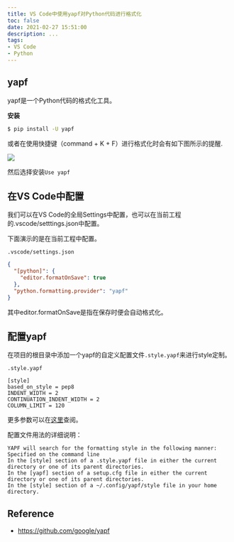```yaml
---
title: VS Code中使用yapf对Python代码进行格式化
toc: false
date: 2021-02-27 15:51:00
description: ...
tags:
- VS Code
- Python
---
```


## yapf

yapf是一个Python代码的格式化工具。

**安装**

```bash
$ pip install -U yapf
```

或者在使用快捷键（command + K + F）进行格式化时会有如下图所示的提醒.

![](/images/yapf-01.png)

然后选择安装`Use yapf`

## 在VS Code中配置

我们可以在VS Code的全局Settings中配置，也可以在当前工程的.vscode/setttings.json中配置。

下面演示的是在当前工程中配置。

`.vscode/settings.json`

```json
{ 
  "[python]": {
    "editor.formatOnSave": true
  },
  "python.formatting.provider": "yapf"
}
```

其中editor.formatOnSave是指在保存时便会自动格式化。

## 配置yapf

在项目的根目录中添加一个yapf的自定义配置文件`.style.yapf`来进行style定制。

`.style.yapf`

```
[style]
based_on_style = pep8
INDENT_WIDTH = 2
CONTINUATION_INDENT_WIDTH = 2
COLUMN_LIMIT = 120
```

更多参数可以在[这里](https://github.com/google/yapf/blob/main/yapf/yapflib/style.py#L445)查阅。

配置文件用法的详细说明：

```
YAPF will search for the formatting style in the following manner:
Specified on the command line
In the [style] section of a .style.yapf file in either the current directory or one of its parent directories.
In the [yapf] section of a setup.cfg file in either the current directory or one of its parent directories.
In the [style] section of a ~/.config/yapf/style file in your home directory.
```

## Reference

- https://github.com/google/yapf